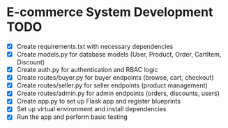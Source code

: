 # E-commerce System Development TODO

- [x] Create requirements.txt with necessary dependencies
- [x] Create models.py for database models (User, Product, Order, CartItem, Discount)
- [x] Create auth.py for authentication and RBAC logic
- [x] Create routes/buyer.py for buyer endpoints (browse, cart, checkout)
- [x] Create routes/seller.py for seller endpoints (product management)
- [x] Create routes/admin.py for admin endpoints (orders, discounts, users)
- [x] Create app.py to set up Flask app and register blueprints
- [x] Set up virtual environment and install dependencies
- [x] Run the app and perform basic testing
